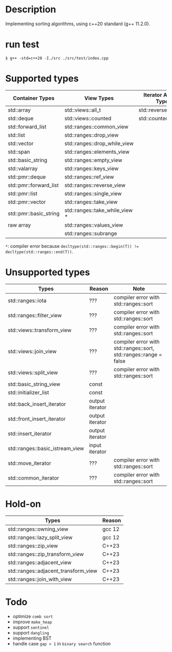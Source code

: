 # Description

Implementing sorting algorithms, using c++20 standard (g++ 11.2.0).

# run test

```shell
$ g++ -std=c++20 -I./src ./src/test/index.cpp
```

# Supported types

| Container Types          | View Types                     | Iterator Adaptor Types |
|--------------------------|--------------------------------|------------------------|
| std::array               | std::views::all_t              | std::reverse_iterator  |
| std::deque               | std::views::counted            | std::counted_iterator  |
| std::forward_list        | std::ranges::common_view       |                        |
| std::list                | std::ranges::drop_view         |                        |
| std::vector              | std::ranges::drop_while_view   |                        |
| std::span                | std::ranges::elements_view     |                        |
| std::basic_string        | std::ranges::empty_view        |                        |
| std::valarray            | std::ranges::keys_view         |                        |
| std::pmr::deque          | std::ranges::ref_view          |                        |
| std::pmr::forward_list   | std::ranges::reverse_view      |                        |
| std::pmr::list           | std::ranges::single_view       |                        |
| std::pmr::vector         | std::ranges::take_view         |                        |
| std::pmr::basic_string   | std::ranges::take_while_view * |                        |
| raw array                | std::ranges::values_view       |                        |
|                          | std::ranges::subrange          |                        |

`*`: compiler error because `decltype(std::ranges::begin(T)) != decltype(std::ranges::end(T))`.

# Unsupported types

| Types                           | Reason          | Note                                                              |
|---------------------------------|-----------------|-------------------------------------------------------------------|
| std::ranges::iota               | ???             | compiler error with std::ranges::sort                             |
| std::ranges::filter_view        | ???             | compiler error with std::ranges::sort                             |
| std::views::transform_view      | ???             | compiler error with std::ranges::sort                             |
| std::views::join_view           | ???             | compiler error with std::ranges::sort, std::ranges::range = false |
| std::views::split_view          | ???             | compiler error with std::ranges::sort                             |
| std::basic_string_view          | const           |                                                                   |
| std::initializer_list           | const           |                                                                   |
| std::back_insert_iterator       | output iterator |                                                                   |
| std::front_insert_iterator      | output iterator |                                                                   |
| std::insert_iterator            | output iterator |                                                                   |
| std::ranges::basic_istream_view | input iterator  |                                                                   |
| std::move_iterator              | ???             | compiler error with std::ranges::sort                             |
| std::common_iterator            | ???             | compiler error with std::ranges::sort                             |

# Hold-on

| Types                                | Reason |
|--------------------------------------|--------|
| std::ranges::owning_view             | gcc 12 |
| std::ranges::lazy_split_view         | gcc 12 |
| std::ranges::zip_view                | C++23  |
| std::ranges::zip_transform_view      | C++23  |
| std::ranges::adjacent_view           | C++23  |
| std::ranges::adjacent_transform_view | C++23  |
| std::ranges::join_with_view          | C++23  |

# Todo

-   optimize `comb sort`
-   improve `make_heap`
-   support `sentinel`
-	support `dangling`
-   implementing BST
-   handle case `gap > 1` in `binary search` function

